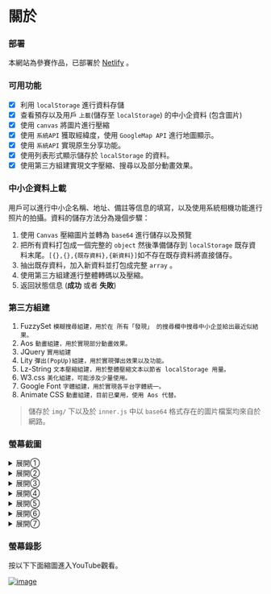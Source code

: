 # 關於
### 部署
本網站為參賽作品，已部署於 [Netlify](https://disc-sme.netlify.app) 。
### 可用功能
- [X] 利用 `localStorage` 進行資料存儲
- [x] 查看預存以及用戶 `上載`(儲存至 `localStorage`) 的中小企資料 (包含圖片)
- [x] 使用 `canvas` 將圖片進行壓縮
- [x] 使用 `系統API` 獲取經緯度，使用 `GoogleMap API` 進行地圖顯示。
- [x] 使用 `系統API` 實現原生分享功能。
- [x] 使用列表形式顯示儲存於 `localStorage` 的資料。
- [x] 使用第三方組建實現文字壓縮、搜尋以及部分動畫效果。

### 中小企資料上載
用戶可以進行中小企名稱、地址、備註等信息的填寫，以及使用系統相機功能進行照片的拍攝。資料的儲存方法分為幾個步驟：
1. 使用 `Canvas` 壓縮圖片並轉為 `base64` 進行儲存以及預覽
2. 把所有資料打包成一個完整的 `object` 然後準備儲存到 `localStorage` 既存資料末尾。`[{},{},{既存資料},{新資料}]`如不存在既存資料將直接儲存。
3. 抽出既存資料，加入新資料並打包成完整 `array` 。
4. 使用第三方組建進行整體轉碼以及壓縮。
5. 返回狀態信息 (**成功** 或者 **失敗**)

### 第三方組建
1. FuzzySet `模糊搜尋組建，用於在 所有「發現」 的搜尋欄中搜尋中小企並給出最近似結果。`
2. Aos `動畫組建，用於實現部分動畫效果。`
3. JQuery `實用組建`
4. Lity `彈出(PopUp)組建，用於實現彈出效果以及功能。`
5. Lz-String `文本壓縮組建，用於整體壓縮文本以節省 localStorage 用量。`
6. W3.css `美化組建，可能涉及少量使用。`
7. Google Font `字體組建，用於實現各平台字體統一。`
8. Animate CSS `動畫組建，目前已棄用，使用 Aos 代替。`

> 儲存於 `img/` 下以及於 `inner.js` 中以 `base64` 格式存在的圖片檔案均來自於網路。

### 螢幕截圖
<details><summary>展開①</summary>

![image](https://github.com/Traveler-Brian/MobileWebComp/blob/master/screenshots/0.PNG?raw=true)

</details>
<details><summary>展開②</summary>

![image](https://github.com/Traveler-Brian/MobileWebComp/blob/master/screenshots/1.PNG?raw=true)

</details>
<details><summary>展開③</summary>

![image](https://github.com/Traveler-Brian/MobileWebComp/blob/master/screenshots/2.PNG?raw=true)

</details>
<details><summary>展開④</summary>

![image](https://github.com/Traveler-Brian/MobileWebComp/blob/master/screenshots/3.PNG?raw=true)

</details>
<details><summary>展開⑤</summary>

![image](https://github.com/Traveler-Brian/MobileWebComp/blob/master/screenshots/4.PNG?raw=true)

</details>

<details><summary>展開⑥</summary>

![image](https://github.com/Traveler-Brian/MobileWebComp/blob/master/screenshots/5.PNG?raw=true)

</details>

<details><summary>展開⑦</summary>

![image](https://github.com/Traveler-Brian/MobileWebComp/blob/master/screenshots/6.PNG?raw=true)

</details>

### 螢幕錄影
按以下下面縮圖進入YouTube觀看。


[![image](https://img.youtube.com/vi/A3jWGTysKAU/0.jpg)](https://www.youtube.com/watch?v=A3jWGTysKAU)
